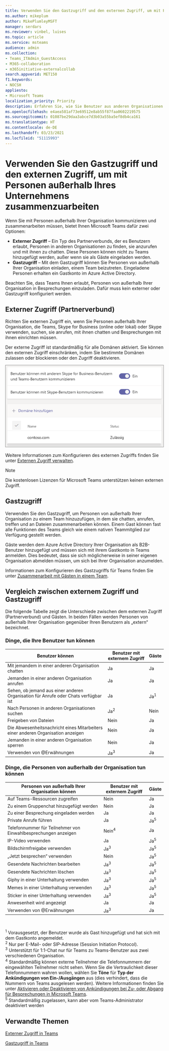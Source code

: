 ```yaml
---
title: Verwenden Sie den Gastzugriff und den externen Zugriff, um mit Personen außerhalb Ihres Unternehmens zusammenzuarbeiten
ms.author: mikeplum
author: MikePlumleyMSFT
manager: serdars
ms.reviewer: vinbel, luises
ms.topic: article
ms.service: msteams
audience: admin
ms.collection:
- Teams_ITAdmin_GuestAccess
- M365-collaboration
- m365initiative-externalcollab
search.appverid: MET150
f1.keywords:
- NOCSH
appliesto:
- Microsoft Teams
localization_priority: Priority
description: Erfahren Sie, wie Sie Benutzer aus anderen Organisationen in Microsoft Teams mithilfe des externen (Partnerverbund) und des Gastzugriffs anrufen, mit ihnen chatten, sie finden und hinzufügen können.
ms.openlocfilehash: e4aea581af73e69512e8ab55f87faa0602219575
ms.sourcegitcommit: 01087be29daa3abce7d3b03a55ba5ef8db4ca161
ms.translationtype: HT
ms.contentlocale: de-DE
ms.lasthandoff: 03/23/2021
ms.locfileid: "51115993"
---
```

# <a name="use-guest-access-and-external-access-to-collaborate-with-people-outside-your-organization"></a>Verwenden Sie den Gastzugriff und den externen Zugriff, um mit Personen außerhalb Ihres Unternehmens zusammenzuarbeiten

Wenn Sie mit Personen außerhalb Ihrer Organisation kommunizieren und zusammenarbeiten müssen, bietet Ihnen Microsoft Teams dafür zwei Optionen:

- **Externer Zugriff** – Ein Typ des Partnerverbunds, der es Benutzern erlaubt, Personen in anderen Organisationen zu finden, sie anzurufen und mit ihnen zu chatten. Diese Personen können nicht zu Teams hinzugefügt werden, außer wenn sie als Gäste eingeladen werden.
- **Gastzugriff** – Mit dem Gastzugriff können Sie Personen von außerhalb Ihrer Organisation einladen, einem Team beizutreten. Eingeladene Personen erhalten ein Gastkonto im Azure Active Directory.

Beachten Sie, dass Teams Ihnen erlaubt, Personen von außerhalb Ihrer Organisation in Besprechungen einzuladen. Dafür muss kein externer oder Gastzugriff konfiguriert werden.

## <a name="external-access-federation"></a>Externer Zugriff (Partnerverbund)

Richten Sie externen Zugriff ein, wenn Sie Personen außerhalb Ihrer Organisation, die Teams, Skype for Business (online oder lokal) oder Skype verwenden, suchen, sie anrufen, mit ihnen chatten und Besprechungen mit ihnen einrichten müssen. 

Der externe Zugriff ist standardmäßig für alle Domänen aktiviert. Sie können den externen Zugriff einschränken, indem Sie bestimmte Domänen zulassen oder blockieren oder den Zugriff deaktivieren.

![Screenshot der Einstellungen für den externen Zugriff](media/external-access-federation-settings.png)

Weitere Informationen zum Konfigurieren des externen Zugriffs finden Sie unter [Externen Zugriff verwalten](manage-external-access.md). 

>[!NOTE]
>Die kostenlosen Lizenzen für Microsoft Teams unterstützen keinen externen Zugriff.

## <a name="guest-access"></a>Gastzugriff

Verwenden Sie den Gastzugriff, um Personen von außerhalb Ihrer Organisation zu einem Team hinzuzufügen, in dem sie chatten, anrufen, treffen und an Dateien zusammenarbeiten können. Einem Gast können fast alle Funktionen des Teams gleich wie einem nativen Teammitglied zur Verfügung gestellt werden.

Gäste werden dem Azure Active Directory Ihrer Organisation als B2B-Benutzer hinzugefügt und müssen sich mit ihrem Gastkonto in Teams anmelden. Dies bedeutet, dass sie sich möglicherweise in seiner eigenen Organisation abmelden müssen, um sich bei Ihrer Organisation anzumelden.

Informationen zum Konfigurieren des Gastzugriffs für Teams finden Sie unter [Zusammenarbeit mit Gästen in einem Team](/microsoft-365/solutions/collaborate-as-team).

## <a name="compare-external-and-guest-access"></a>Vergleich zwischen externem Zugriff und Gastzugriff

Die folgende Tabelle zeigt die Unterschiede zwischen dem externen Zugriff (Partnerverbund) und Gästen. In beiden Fällen werden Personen von außerhalb Ihrer Organisation gegenüber Ihren Benutzern als „extern“ bezeichnet.

### <a name="things-your-users-can-do"></a>Dinge, die Ihre Benutzer tun können

| Benutzer können | Benutzer mit externem Zugriff | Gäste |
|---------|-----------------------|--------------------|
| Mit jemandem in einer anderen Organisation chatten | Ja | Ja |
| Jemanden in einer anderen Organisation anrufen | Ja | Ja |
| Sehen, ob jemand aus einer anderen Organisation für Anrufe oder Chats verfügbar ist | Ja | Ja<sup>1</sup> |
| Nach Personen in anderen Organisationen suchen | Ja<sup>2</sup> | Nein |
| Freigeben von Dateien | Nein | Ja |
| Die Abwesenheitsnachricht eines Mitarbeiters einer anderen Organisation anzeigen | Nein | Ja |
| Jemanden in einer anderen Organisation sperren  | Nein | Ja |
| Verwenden von @Erwähnungen | Ja<sup>3</sup> | Ja |

### <a name="things-people-outside-your-organization-can-do"></a>Dinge, die Personen von außerhalb der Organisation tun können

| Personen von außerhalb Ihrer Organisation können | Benutzer mit externem Zugriff | Gäste |
|---------|-----------------------|--------------------|
| Auf Teams-Ressourcen zugreifen | Nein | Ja |
| Zu einem Gruppenchat hinzugefügt werden | Nein | Ja |
| Zu einer Besprechung eingeladen werden | Ja | Ja |
| Private Anrufe führen | Ja | Ja<sup>5</sup> |
| Telefonnummer für Teilnehmer von Einwahlbesprechungen anzeigen | Nein<sup>4</sup> | Ja |
| IP-Video verwenden | Ja | Ja<sup>5</sup> |
| Bildschirmfreigabe verwenden | Ja<sup>3</sup> | Ja<sup>5</sup> |
| „Jetzt besprechen“ verwenden | Nein | Ja<sup>5</sup> |
| Gesendete Nachrichten bearbeiten | Ja<sup>3</sup> | Ja<sup>5</sup> |
| Gesendete Nachrichten löschen | Ja<sup>3</sup> | Ja<sup>5</sup> |
| Giphy in einer Unterhaltung verwenden | Ja<sup>3</sup> | Ja<sup>5</sup> |
| Memes in einer Unterhaltung verwenden | Ja<sup>3</sup> | Ja<sup>5</sup> |
| Sticker in einer Unterhaltung verwenden | Ja<sup>3</sup> | Ja<sup>5</sup> |
| Anwesenheit wird angezeigt | Ja | Ja |
| Verwenden von @Erwähnungen | Ja<sup>3</sup> | Ja |

<br>

<sup>1</sup> Vorausgesetzt, der Benutzer wurde als Gast hinzugefügt und hat sich mit dem Gastkonto angemeldet.<br>
<sup>2</sup> Nur per E-Mail- oder SIP-Adresse (Session Initiation Protocol).<br>
<sup>3</sup> Unterstützt für 1:1-Chat nur für Teams zu Teams-Benutzer aus zwei verschiedenen Organisation. <br>
<sup>4</sup> Standardmäßig können externe Teilnehmer die Telefonnummern der eingewählten Teilnehmer nicht sehen. Wenn Sie die Vertraulichkeit dieser Telefonnummern wahren wollen, wählen Sie **Töne** für **Typ der Ankündigungen von Ein-/Ausgängen** aus (dies verhindert, dass die Nummern von Teams ausgelesen werden). Weitere Informationen finden Sie unter [Aktivieren oder Deaktivieren von Ankündigungen bei Zu- oder Abgang für Besprechungen in Microsoft Teams](turn-on-or-off-entry-and-exit-announcements-for-meetings-in-teams.md). <br>
<sup>5</sup> Standardmäßig zugelassen, kann aber vom Teams-Administrator deaktiviert werden

## <a name="related-topics"></a>Verwandte Themen

[Externer Zugriff in Teams](manage-external-access.md)

[Gastzugriff in Teams](guest-access.md)